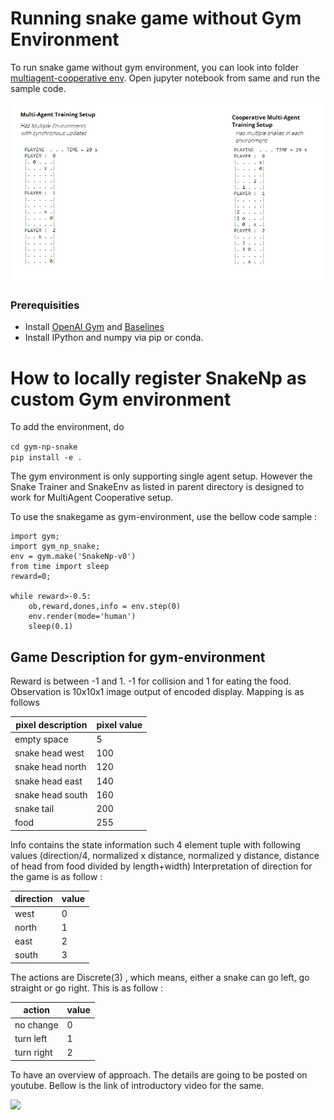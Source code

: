 # Running snake game without Gym Environment
To run snake game without gym environment, you can look into folder [multiagent-cooperative env](https://github.com/crazymuse/snakegame-numpy/blob/master/multiagent-cooperative-env/SnakeExample.ipynb). Open jupyter notebook from same and run the sample code.

![](preview.png)

### Prerequisities
* Install [OpenAI Gym](https://github.com/openai/gym) and [Baselines](https://github.com/openai/baselines)
* Install IPython and numpy via pip or conda.

# How to locally register SnakeNp as custom Gym environment

To add the environment, do  

`cd gym-np-snake`  
`pip install -e .`
  

The gym environment is only supporting single agent setup. However the Snake Trainer and SnakeEnv as listed in parent directory is designed to work for MultiAgent Cooperative setup.

To use the snakegame as gym-environment, use the bellow code sample  : 
```
import gym;
import gym_np_snake;
env = gym.make('SnakeNp-v0')
from time import sleep
reward=0;

while reward>-0.5:    
    ob,reward,dones,info = env.step(0)
    env.render(mode='human')
    sleep(0.1)
```
## Game Description for gym-environment
Reward is between -1 and 1. -1 for collision and 1 for eating the food.   
Observation is 10x10x1 image output of encoded display. Mapping is as follows 

| **pixel description** | **pixel value** |
|-----------------------|-----------------|
| empty space           | 5               |
| snake head west       | 100             |
| snake head north      | 120             |
| snake head east       | 140             |
| snake head south      | 160             |
| snake tail            | 200             |
| food                  | 255             |  
  
Info contains the state information such 4 element tuple with following values (direction/4, normalized x distance, normalized y distance, distance of head from food divided by length+width)
Interpretation of direction for the game is  as follow : 

| **direction** | **value** |
|---------------|-----------|
| west          |    0      |
| north         |    1      |
| east          |    2      |
| south         |    3      |



The actions are Discrete(3) , which means, either a snake can go left, go straight or go right. This is as follow :

| **action**    | **value** |
|---------------|-----------|
| no change     |    0      |
| turn left     |    1      |
| turn right    |    2      |  

To have an overview of approach. The details are going to be posted on youtube. Bellow is the link of introductory video for the same.

[![](https://img.youtube.com/vi/KIdhZTv-uo8/0.jpg)](https://www.youtube.com/watch?v=KIdhZTv-uo8)
